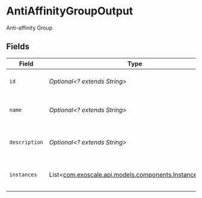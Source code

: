 # AntiAffinityGroupOutput

Anti-affinity Group


## Fields

| Field                                                                                                | Type                                                                                                 | Required                                                                                             | Description                                                                                          |
| ---------------------------------------------------------------------------------------------------- | ---------------------------------------------------------------------------------------------------- | ---------------------------------------------------------------------------------------------------- | ---------------------------------------------------------------------------------------------------- |
| `id`                                                                                                 | *Optional<? extends String>*                                                                         | :heavy_minus_sign:                                                                                   | Anti-affinity Group ID                                                                               |
| `name`                                                                                               | *Optional<? extends String>*                                                                         | :heavy_minus_sign:                                                                                   | Anti-affinity Group name                                                                             |
| `description`                                                                                        | *Optional<? extends String>*                                                                         | :heavy_minus_sign:                                                                                   | Anti-affinity Group description                                                                      |
| `instances`                                                                                          | List<[com.exoscale.api.models.components.InstanceOutput](../../models/components/InstanceOutput.md)> | :heavy_minus_sign:                                                                                   | Anti-affinity Group instances                                                                        |